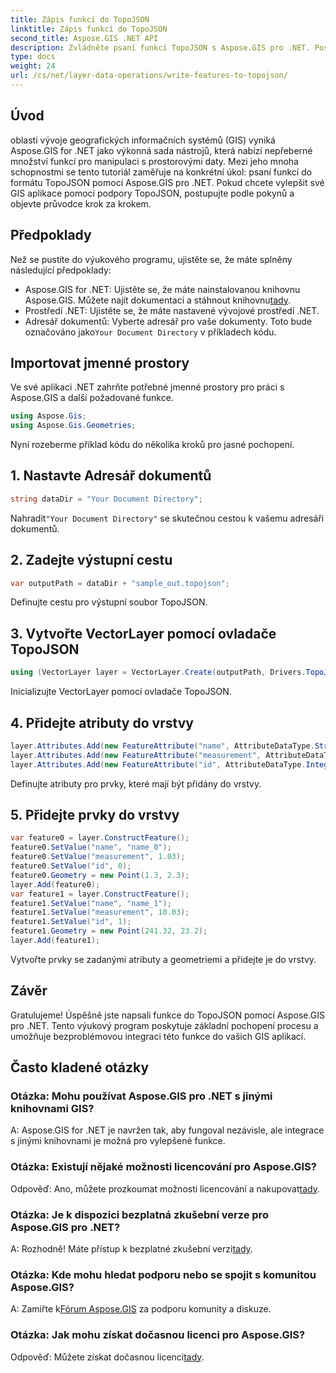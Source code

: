 ```yaml
---
title: Zápis funkcí do TopoJSON
linktitle: Zápis funkcí do TopoJSON
second_title: Aspose.GIS .NET API
description: Zvládněte psaní funkcí TopoJSON s Aspose.GIS pro .NET. Postupujte podle našeho podrobného návodu. Vylepšete své GIS aplikace.
type: docs
weight: 24
url: /cs/net/layer-data-operations/write-features-to-topojson/
---
```

## Úvod
oblasti vývoje geografických informačních systémů (GIS) vyniká Aspose.GIS for .NET jako výkonná sada nástrojů, která nabízí nepřeberné množství funkcí pro manipulaci s prostorovými daty. Mezi jeho mnoha schopnostmi se tento tutoriál zaměřuje na konkrétní úkol: psaní funkcí do formátu TopoJSON pomocí Aspose.GIS pro .NET. Pokud chcete vylepšit své GIS aplikace pomocí podpory TopoJSON, postupujte podle pokynů a objevte průvodce krok za krokem.
## Předpoklady
Než se pustíte do výukového programu, ujistěte se, že máte splněny následující předpoklady:
-  Aspose.GIS for .NET: Ujistěte se, že máte nainstalovanou knihovnu Aspose.GIS. Můžete najít dokumentaci a stáhnout knihovnu[tady](https://reference.aspose.com/gis/net/).
- Prostředí .NET: Ujistěte se, že máte nastavené vývojové prostředí .NET.
-  Adresář dokumentů: Vyberte adresář pro vaše dokumenty. Toto bude označováno jako`Your Document Directory` v příkladech kódu.
## Importovat jmenné prostory
Ve své aplikaci .NET zahrňte potřebné jmenné prostory pro práci s Aspose.GIS a další požadované funkce.
```csharp
using Aspose.Gis;
using Aspose.Gis.Geometries;
```
Nyní rozeberme příklad kódu do několika kroků pro jasné pochopení.
## 1. Nastavte Adresář dokumentů
```csharp
string dataDir = "Your Document Directory";
```
 Nahradit`"Your Document Directory"` se skutečnou cestou k vašemu adresáři dokumentů.
## 2. Zadejte výstupní cestu
```csharp
var outputPath = dataDir + "sample_out.topojson";
```
Definujte cestu pro výstupní soubor TopoJSON.
## 3. Vytvořte VectorLayer pomocí ovladače TopoJSON
```csharp
using (VectorLayer layer = VectorLayer.Create(outputPath, Drivers.TopoJson))
```
Inicializujte VectorLayer pomocí ovladače TopoJSON.
## 4. Přidejte atributy do vrstvy
```csharp
layer.Attributes.Add(new FeatureAttribute("name", AttributeDataType.String));
layer.Attributes.Add(new FeatureAttribute("measurement", AttributeDataType.Double));
layer.Attributes.Add(new FeatureAttribute("id", AttributeDataType.Integer));
```
Definujte atributy pro prvky, které mají být přidány do vrstvy.
## 5. Přidejte prvky do vrstvy
```csharp
var feature0 = layer.ConstructFeature();
feature0.SetValue("name", "name_0");
feature0.SetValue("measurement", 1.03);
feature0.SetValue("id", 0);
feature0.Geometry = new Point(1.3, 2.3);
layer.Add(feature0);
var feature1 = layer.ConstructFeature();
feature1.SetValue("name", "name_1");
feature1.SetValue("measurement", 10.03);
feature1.SetValue("id", 1);
feature1.Geometry = new Point(241.32, 23.2);
layer.Add(feature1);
```
Vytvořte prvky se zadanými atributy a geometriemi a přidejte je do vrstvy.
## Závěr
Gratulujeme! Úspěšně jste napsali funkce do TopoJSON pomocí Aspose.GIS pro .NET. Tento výukový program poskytuje základní pochopení procesu a umožňuje bezproblémovou integraci této funkce do vašich GIS aplikací.
## Často kladené otázky
### Otázka: Mohu používat Aspose.GIS pro .NET s jinými knihovnami GIS?
A: Aspose.GIS for .NET je navržen tak, aby fungoval nezávisle, ale integrace s jinými knihovnami je možná pro vylepšené funkce.
### Otázka: Existují nějaké možnosti licencování pro Aspose.GIS?
 Odpověď: Ano, můžete prozkoumat možnosti licencování a nakupovat[tady](https://purchase.aspose.com/buy).
### Otázka: Je k dispozici bezplatná zkušební verze pro Aspose.GIS pro .NET?
 A: Rozhodně! Máte přístup k bezplatné zkušební verzi[tady](https://releases.aspose.com/).
### Otázka: Kde mohu hledat podporu nebo se spojit s komunitou Aspose.GIS?
 A: Zamiřte k[Fórum Aspose.GIS](https://forum.aspose.com/c/gis/33) za podporu komunity a diskuze.
### Otázka: Jak mohu získat dočasnou licenci pro Aspose.GIS?
 Odpověď: Můžete získat dočasnou licenci[tady](https://purchase.aspose.com/temporary-license/).